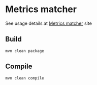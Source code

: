 # Metrics matcher

See usage details at [Metrics matcher](https://metrics-matcher.github.io) site

## Build
```
mvn clean package
```

## Compile
```
mvn clean compile
```
